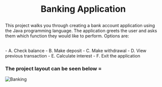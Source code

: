 

# <p align = "center" > Banking Application </p>  

<p>
This project walks you through creating a bank account application using the Java programming language. The application greets the user and asks them which function they would like to perform. Options are: <p>
  <br> 
- A. Check balance
- B. Make deposit
- C. Make withdrawal 
- D. View previous transaction
- E. Calculate interest
- F. Exit the application

###   The project layout can be seen below = 


<p align = "center" >


![Banking](https://user-images.githubusercontent.com/76765079/104879192-5cc7dd00-592b-11eb-9857-1dfdd6db010c.gif)
